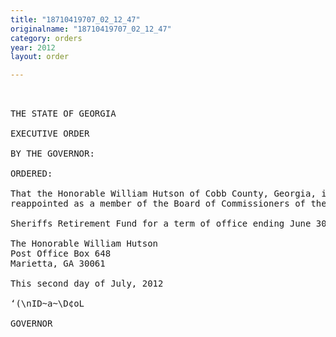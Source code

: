 ```yaml
---
title: "18710419707_02_12_47"
originalname: "18710419707_02_12_47"
category: orders
year: 2012
layout: order

---
```

<pre>
 

THE STATE OF GEORGIA

EXECUTIVE ORDER

BY THE GOVERNOR:

ORDERED:

That the Honorable William Hutson of Cobb County, Georgia, is
reappointed as a member of the Board of Commissioners of the

Sheriffs Retirement Fund for a term of office ending June 30, 2014.

The Honorable William Hutson
Post Office Box 648
Marietta, GA 30061

This second day of July, 2012

‘(\nID~a~\D¢oL

GOVERNOR

</pre>
